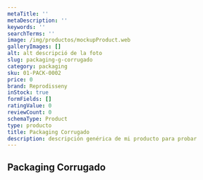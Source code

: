 ```yaml
---
metaTitle: ''
metaDescription: ''
keywords: ''
searchTerms: ''
image: /img/productos/mockupProduct.web
galleryImages: []
alt: alt descripció de la foto
slug: packaging-g-corrugado
category: packaging
sku: 01-PACK-0002
price: 0
brand: Reprodisseny
inStock: true
formFields: []
ratingValue: 0
reviewCount: 0
schemaType: Product
type: producto
title: Packaging Corrugado
description: descripción genérica de mi producto para probar
---
```

## Packaging Corrugado
